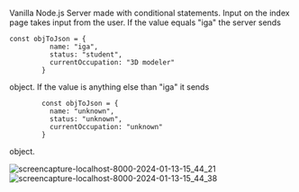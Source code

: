 Vanilla Node.js Server made with conditional statements. Input on the index page takes input from the user. If the value equals "iga" the server sends         
```
const objToJson = {
          name: "iga",
          status: "student",
          currentOccupation: "3D modeler"
        }
```
object. If the value is anything else than "iga" it sends
```
        const objToJson = {
          name: "unknown",
          status: "unknown",
          currentOccupation: "unknown"
        }
  ```
object.

![screencapture-localhost-8000-2024-01-13-15_44_21](https://github.com/PolishCrow23/vanilla-node-server/assets/139121607/652fd419-3ae2-4f55-a336-7eed643247de)
![screencapture-localhost-8000-2024-01-13-15_44_38](https://github.com/PolishCrow23/vanilla-node-server/assets/139121607/d8d814c7-61b0-42ca-90f2-1de3180e64df)

